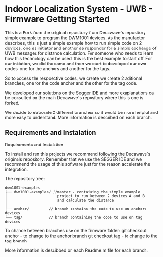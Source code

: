 # Indoor Localization System - UWB - Firmware Getting Started

This is a Fork from the original repository from Decawave´s repository simple example to program the DWM1001 devices. As the manufactor describes, this is just a simple example how to run simple code on 2 devices, one as initiator and another as responder for a simple exchange of UWB messages for distance calculation. For someone who needs to learn how this technology can be used, this is the best example to start off. For our initiation, we did the same and then we start to developed our own codes, one for the anchors and another for the tags. 

So to access the respoective codes, we create we create 2 aditional branches, one for the code anchor and the other for the tag code. 

We developed our solutions on the Segger IDE and more exaplanations ca be consulted on the main Decawave´s repository where this is one is forked.

We decide to elaborate 2 different branches so it would be more helpful and more easy to understand. More information is described on each branch.

## Requirements and Instalation

Requirements and Instalation

To install and run this projects we recommend following the Decawave´s originals repository. Remember that we use the SEGGER IDE and we recommend the usage of this software just for the reason accelerate the integration.

The repository tree:

```
dwm1001-examples
├── dwm1001-examples/ //master - containing the simple example 
│                       project to run between 2 devices A and B
│                       and calculate the distance
│                   
├── anchor/         // branch contains the code to use on anchors devices
└── tag/            // branch containing the code to use on tag devices
```

To chance between branches use on the firmware folder:
git checkout anchor - to change to the anchor branch
git checkout tag - to change to the tag branch

More information is descibbed on each Readme.m file for each branch.
